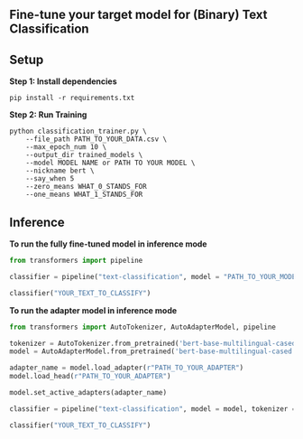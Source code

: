 ## Fine-tune your target model for (Binary) Text Classification 

## Setup

**Step $1$: Install dependencies**

```
pip install -r requirements.txt
```

**Step $2$: Run Training**

``` shell
python classification_trainer.py \
    --file_path PATH_TO_YOUR_DATA.csv \
    --max_epoch_num 10 \
    --output_dir trained_models \
    --model MODEL NAME or PATH TO YOUR MODEL \
    --nickname bert \
    --say_when 5
    --zero_means WHAT_0_STANDS_FOR
    --one_means WHAT_1_STANDS_FOR
```
## Inference

**To run the fully fine-tuned model in inference mode**

``` python
from transformers import pipeline

classifier = pipeline("text-classification", model = "PATH_TO_YOUR_MODEL or HF_MODEL_NAME")

classifier("YOUR_TEXT_TO_CLASSIFY")
```

**To run the adapter model in inference mode**

``` python
from transformers import AutoTokenizer, AutoAdapterModel, pipeline

tokenizer = AutoTokenizer.from_pretrained('bert-base-multilingual-cased')
model = AutoAdapterModel.from_pretrained('bert-base-multilingual-cased')

adapter_name = model.load_adapter(r"PATH_TO_YOUR_ADAPTER")
model.load_head(r"PATH_TO_YOUR_ADAPTER")

model.set_active_adapters(adapter_name)

classifier = pipeline("text-classification", model = model, tokenizer = tokenizer)

classifier("YOUR_TEXT_TO_CLASSIFY")
```

